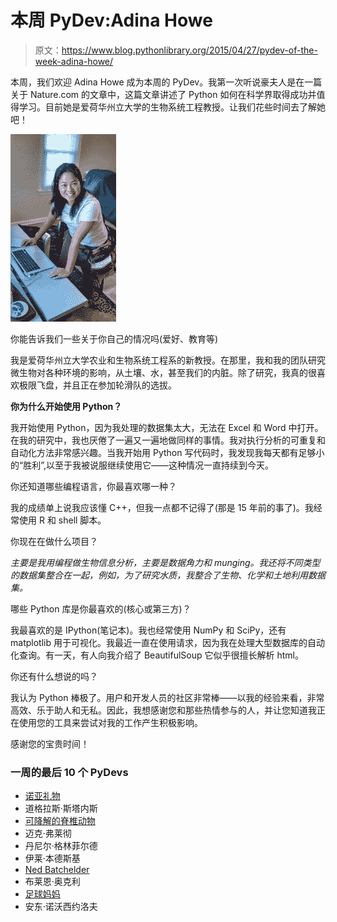 # 本周 PyDev:Adina Howe

> 原文：<https://www.blog.pythonlibrary.org/2015/04/27/pydev-of-the-week-adina-howe/>

本周，我们欢迎 Adina Howe 成为本周的 PyDev。我第一次听说豪夫人是在一篇关于 Nature.com 的文章中，这篇文章讲述了 Python 如何在科学界取得成功并值得学习。目前她是爱荷华州立大学的生物系统工程教授。让我们花些时间去了解她吧！

[![howe_swc_carpentry](img/9abb066387bdd6436416a3f038789a02.png)](https://www.blog.pythonlibrary.org/wp-content/uploads/2015/02/howe_swc_carpentry.jpg)

你能告诉我们一些关于你自己的情况吗(爱好、教育等)

我是爱荷华州立大学农业和生物系统工程系的新教授。在那里，我和我的团队研究微生物对各种环境的影响，从土壤、水，甚至我们的内脏。除了研究，我真的很喜欢极限飞盘，并且正在参加轮滑队的选拔。

**你为什么开始使用 Python？**

我开始使用 Python，因为我处理的数据集太大，无法在 Excel 和 Word 中打开。在我的研究中，我也厌倦了一遍又一遍地做同样的事情。我对执行分析的可重复和自动化方法非常感兴趣。当我开始用 Python 写代码时，我发现我每天都有足够小的“胜利”,以至于我被说服继续使用它——这种情况一直持续到今天。

你还知道哪些编程语言，你最喜欢哪一种？

我的成绩单上说我应该懂 C++，但我一点都不记得了(那是 15 年前的事了)。我经常使用 R 和 shell 脚本。

你现在在做什么项目？

*主要是我用编程做生物信息分析，主要是数据角力和 munging。我还将不同类型的数据集整合在一起，例如，为了研究水质，我整合了生物、化学和土地利用数据集。*

哪些 Python 库是你最喜欢的(核心或第三方)？

我最喜欢的是 IPython(笔记本)。我也经常使用 NumPy 和 SciPy，还有 matplotlib 用于可视化。我最近一直在使用请求，因为我在处理大型数据库的自动化查询。有一天，有人向我介绍了 BeautifulSoup 它似乎很擅长解析 html。

你还有什么想说的吗？

我认为 Python 棒极了。用户和开发人员的社区非常棒——以我的经验来看，非常高效、乐于助人和无私。因此，我想感谢您和那些热情参与的人，并让您知道我正在使用您的工具来尝试对我的工作产生积极影响。

感谢您的宝贵时间！

### 一周的最后 10 个 PyDevs

*   [诺亚礼物](https://www.blog.pythonlibrary.org/2015/04/20/pydev-of-the-week-noah-gift/)
*   道格拉斯·斯塔内斯
*   [可降解的脊椎动物](https://www.blog.pythonlibrary.org/2015/04/06/pydev-of-the-week-lennart-regebro/)
*   迈克·弗莱彻
*   丹尼尔·格林菲尔德
*   伊莱·本德斯基
*   [Ned Batchelder](https://www.blog.pythonlibrary.org/2015/03/09/pydev-of-the-week-ned-batchelder/)
*   布莱恩·奥克利
*   [足球妈妈](https://www.blog.pythonlibrary.org/2015/02/23/pydev-of-the-week-maciej-fijalkowski/)
*   安东·诺沃西约洛夫